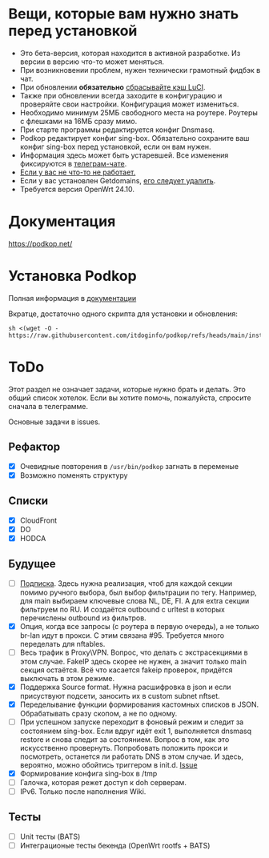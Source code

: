 # Вещи, которые вам нужно знать перед установкой

- Это бета-версия, которая находится в активной разработке. Из версии в версию что-то может меняться.
- При возникновении проблем, нужен технически грамотный фидбэк в чат.
- При обновлении **обязательно** [сбрасывайте кэш LuCI](https://podkop.net/docs/clear-browser-cache/).
- Также при обновлении всегда заходите в конфигурацию и проверяйте свои настройки. Конфигурация может измениться.
- Необходимо минимум 25МБ свободного места на роутере. Роутеры с флешками на 16МБ сразу мимо.
- При старте программы редактируется конфиг Dnsmasq.
- Podkop редактирует конфиг sing-box. Обязательно сохраните ваш конфиг sing-box перед установкой, если он вам нужен.
- Информация здесь может быть устаревшей. Все изменения фиксируются в [телеграм-чате](https://t.me/itdogchat/81758/420321).
- [Если у вас не что-то не работает.](https://podkop.net/docs/diagnostics/)
- Если у вас установлен Getdomains, [его следует удалить](https://github.com/itdoginfo/domain-routing-openwrt?tab=readme-ov-file#%D1%81%D0%BA%D1%80%D0%B8%D0%BF%D1%82-%D0%B4%D0%BB%D1%8F-%D1%83%D0%B4%D0%B0%D0%BB%D0%B5%D0%BD%D0%B8%D1%8F).
- Требуется версия OpenWrt 24.10.

# Документация
https://podkop.net/

# Установка Podkop
Полная информация в [документации](https://podkop.net/docs/install/)

Вкратце, достаточно одного скрипта для установки и обновления:
```
sh <(wget -O - https://raw.githubusercontent.com/itdoginfo/podkop/refs/heads/main/install.sh)
```

# ToDo
Этот раздел не означает задачи, которые нужно брать и делать. Это общий список хотелок. Если вы хотите помочь, пожалуйста, спросите сначала в телеграмме.

Основные задачи в issues.

## Рефактор
- [x] Очевидные повторения в `/usr/bin/podkop` загнать в переменые
- [x] Возможно поменять структуру

## Списки
- [x] CloudFront
- [x] DO 
- [x] HODCA

## Будущее
- [ ] [Подписка](https://github.com/itdoginfo/podkop/issues/118). Здесь нужна реализация, чтоб для каждой секции помимо ручного выбора, был выбор фильтрации по тегу. Например, для main выбираем ключевые слова NL, DE, FI. А для extra секции фильтруем по RU. И создаётся outbound c urltest в которых перечислены outbound из фильтров.
- [x] Опция, когда все запросы (с роутера в первую очередь), а не только br-lan идут в прокси. С этим связана #95. Требуется много переделать для nftables.
- [ ] Весь трафик в Proxy\VPN. Вопрос, что делать с экстрасекциями в этом случае. FakeIP здесь скорее не нужен, а значит только main секция остаётся. Всё что касается fakeip проверок, придётся выключать в этом режиме.
- [x] Поддержка Source format. Нужна расшифровка в json и если присуствуют подсети, заносить их в custom subnet nftset.
- [x] Переделывание функции формирования кастомных списков в JSON. Обрабатывать сразу скопом, а не по одному.
- [ ] При успешном запуске переходит в фоновый режим и следит за состоянием sing-box. Если вдруг идёт exit 1, выполняется dnsmasq restore и снова следит за состоянием. Вопрос в том, как это искусcтвенно провернуть. Попробовать положить прокси и посмотреть, останется ли работать DNS в этом случае. И здесь, вероятно, можно обойтись триггером в init.d. [Issue](https://github.com/itdoginfo/podkop/issues/111)
- [x] Формирование конфига sing-box в /tmp
- [ ] Галочка, которая режет доступ к doh серверам.
- [ ] IPv6. Только после наполнения Wiki.

## Тесты
- [ ] Unit тесты (BATS)
- [ ] Интеграционые тесты бекенда (OpenWrt rootfs + BATS)